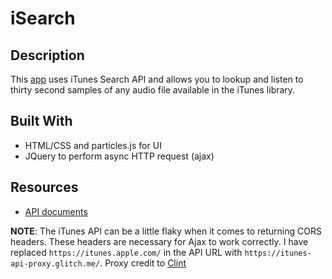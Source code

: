 # iSearch

## Description

This [app](https://thirty-second-dance-party.herokuapp.com/) uses iTunes Search API and allows you to lookup and listen to thirty second samples of any audio file available in the iTunes library.


## Built With
- HTML/CSS and particles.js for UI
- JQuery to perform async HTTP request (ajax)

## Resources 
- [API documents](https://affiliate.itunes.apple.com/resources/documentation/itunes-store-web-service-search-api/)

**NOTE**: The iTunes API can be a little flaky when it comes to returning CORS headers. These headers are necessary for Ajax to work correctly. I have replaced `https://itunes.apple.com/` in the API URL with `https://itunes-api-proxy.glitch.me/`.  Proxy credit to [Clint](https://github.com/cndreisbach)